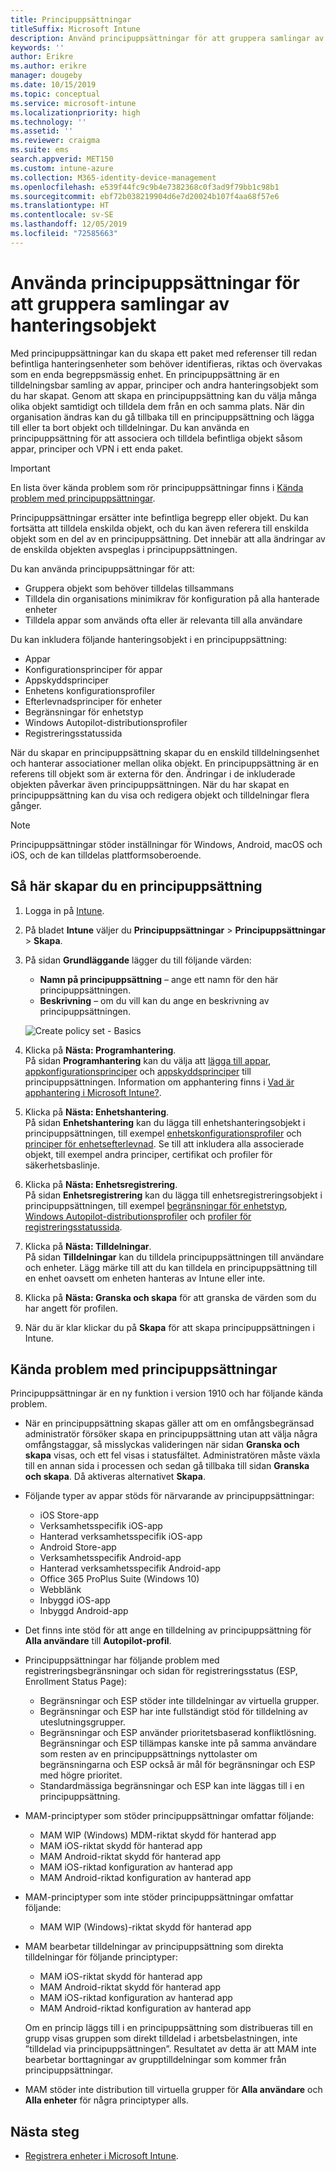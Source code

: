 ```yaml
---
title: Principuppsättningar
titleSuffix: Microsoft Intune
description: Använd principuppsättningar för att gruppera samlingar av hanteringsobjekt i Microsoft Intune.
keywords: ''
author: Erikre
ms.author: erikre
manager: dougeby
ms.date: 10/15/2019
ms.topic: conceptual
ms.service: microsoft-intune
ms.localizationpriority: high
ms.technology: ''
ms.assetid: ''
ms.reviewer: craigma
ms.suite: ems
search.appverid: MET150
ms.custom: intune-azure
ms.collection: M365-identity-device-management
ms.openlocfilehash: e539f44fc9c9b4e7382368c0f3ad9f79bb1c98b1
ms.sourcegitcommit: ebf72b038219904d6e7d20024b107f4aa68f57e6
ms.translationtype: HT
ms.contentlocale: sv-SE
ms.lasthandoff: 12/05/2019
ms.locfileid: "72585663"
---
```

# <a name="use-policy-sets-to-group-collections-of-management-objects"></a>Använda principuppsättningar för att gruppera samlingar av hanteringsobjekt

Med principuppsättningar kan du skapa ett paket med referenser till redan befintliga hanteringsenheter som behöver identifieras, riktas och övervakas som en enda begreppsmässig enhet. En principuppsättning är en tilldelningsbar samling av appar, principer och andra hanteringsobjekt som du har skapat. Genom att skapa en principuppsättning kan du välja många olika objekt samtidigt och tilldela dem från en och samma plats. När din organisation ändras kan du gå tillbaka till en principuppsättning och lägga till eller ta bort objekt och tilldelningar. Du kan använda en principuppsättning för att associera och tilldela befintliga objekt såsom appar, principer och VPN i ett enda paket. 

> [!IMPORTANT]
> En lista över kända problem som rör principuppsättningar finns i [Kända problem med principuppsättningar](~/fundamentals/policy-sets.md#policy-sets-known-issues).

Principuppsättningar ersätter inte befintliga begrepp eller objekt. Du kan fortsätta att tilldela enskilda objekt, och du kan även referera till enskilda objekt som en del av en principuppsättning. Det innebär att alla ändringar av de enskilda objekten avspeglas i principuppsättningen. 

Du kan använda principuppsättningar för att:

- Gruppera objekt som behöver tilldelas tillsammans
- Tilldela din organisations minimikrav för konfiguration på alla hanterade enheter
- Tilldela appar som används ofta eller är relevanta till alla användare

Du kan inkludera följande hanteringsobjekt i en principuppsättning:
- Appar
- Konfigurationsprinciper för appar
- Appskyddsprinciper
- Enhetens konfigurationsprofiler
- Efterlevnadsprinciper för enheter
- Begränsningar för enhetstyp
- Windows Autopilot-distributionsprofiler
- Registreringsstatussida

När du skapar en principuppsättning skapar du en enskild tilldelningsenhet och hanterar associationer mellan olika objekt. En principuppsättning är en referens till objekt som är externa för den. Ändringar i de inkluderade objekten påverkar även principuppsättningen. När du har skapat en principuppsättning kan du visa och redigera objekt och tilldelningar flera gånger. 

> [!NOTE]
> Principuppsättningar stöder inställningar för Windows, Android, macOS och iOS, och de kan tilldelas plattformsoberoende.

## <a name="how-to-create-a-policy-set"></a>Så här skapar du en principuppsättning

1. Logga in på [Intune](https://go.microsoft.com/fwlink/?linkid=2090973).
2. På bladet **Intune** väljer du **Principuppsättningar** > **Principuppsättningar** > **Skapa**.
3. På sidan **Grundläggande** lägger du till följande värden:
    - **Namn på principuppsättning** – ange ett namn för den här principuppsättningen.
    - **Beskrivning** – om du vill kan du ange en beskrivning av principuppsättningen.
   <p>
   <img alt="Create policy set - Basics" src="~/fundamentals/media/policy-sets/policy-sets-01.png">

4. Klicka på **Nästa: Programhantering**.<br>
   På sidan **Programhantering** kan du välja att [lägga till appar](~/apps/apps-add.md), [appkonfigurationsprinciper](~/apps/app-configuration-policies-overview.md) och [appskyddsprinciper](~/apps/app-protection-policy.md) till principuppsättningen. Information om apphantering finns i [Vad är apphantering i Microsoft Intune?](~/apps/app-management.md). 
5. Klicka på **Nästa: Enhetshantering**.<br>
   På sidan **Enhetshantering** kan du lägga till enhetshanteringsobjekt i principuppsättningen, till exempel [enhetskonfigurationsprofiler](~/configuration/device-profiles.md) och [principer för enhetsefterlevnad](~/protect/device-compliance-get-started.md). Se till att inkludera alla associerade objekt, till exempel andra principer, certifikat och profiler för säkerhetsbaslinje.
6. Klicka på **Nästa: Enhetsregistrering**.<br>
   På sidan **Enhetsregistrering** kan du lägga till enhetsregistreringsobjekt i principuppsättningen, till exempel [begränsningar för enhetstyp](~/enrollment/enrollment-restrictions-set.md), [Windows Autopilot-distributionsprofiler](~/enrollment/enrollment-autopilot.md) och [profiler för registreringsstatussida](~/enrollment/windows-enrollment-status.md).
7. Klicka på **Nästa: Tilldelningar**.<br>
   På sidan **Tilldelningar** kan du tilldela principuppsättningen till användare och enheter. Lägg märke till att du kan tilldela en principuppsättning till en enhet oavsett om enheten hanteras av Intune eller inte.
8. Klicka på **Nästa: Granska och skapa** för att granska de värden som du har angett för profilen.
9. När du är klar klickar du på **Skapa** för att skapa principuppsättningen i Intune. 

## <a name="policy-sets-known-issues"></a>Kända problem med principuppsättningar

Principuppsättningar är en ny funktion i version 1910 och har följande kända problem.

- När en principuppsättning skapas gäller att om en omfångsbegränsad administratör försöker skapa en principuppsättning utan att välja några omfångstaggar, så misslyckas valideringen när sidan **Granska och skapa** visas, och ett fel visas i statusfältet. Administratören måste växla till en annan sida i processen och sedan gå tillbaka till sidan **Granska och skapa**. Då aktiveras alternativet **Skapa**.  
 
- Följande typer av appar stöds för närvarande av principuppsättningar:
    - iOS Store-app
    - Verksamhetsspecifik iOS-app
    - Hanterad verksamhetsspecifik iOS-app
    - Android Store-app
    - Verksamhetsspecifik Android-app
    - Hanterad verksamhetsspecifik Android-app
    - Office 365 ProPlus Suite (Windows 10)
    - Webblänk
    - Inbyggd iOS-app
    - Inbyggd Android-app

- Det finns inte stöd för att ange en tilldelning av principuppsättning för **Alla användare** till **Autopilot-profil**.

- Principuppsättningar har följande problem med registreringsbegränsningar och sidan för registreringsstatus (ESP, Enrollment Status Page):
    - Begränsningar och ESP stöder inte tilldelningar av virtuella grupper.
    - Begränsningar och ESP har inte fullständigt stöd för tilldelning av uteslutningsgrupper. 
    - Begränsningar och ESP använder prioritetsbaserad konfliktlösning. Begränsningar och ESP tillämpas kanske inte på samma användare som resten av en principuppsättnings nyttolaster om begränsningarna och ESP också är mål för begränsningar och ESP med högre prioritet.
    - Standardmässiga begränsningar och ESP kan inte läggas till i en principuppsättning.

- MAM-principtyper som stöder principuppsättningar omfattar följande: 
    - MAM WIP (Windows) MDM-riktat skydd för hanterad app 
    - MAM iOS-riktat skydd för hanterad app
    - MAM Android-riktat skydd för hanterad app
    - MAM iOS-riktad konfiguration av hanterad app
    - MAM Android-riktad konfiguration av hanterad app

- MAM-principtyper som inte stöder principuppsättningar omfattar följande: 
    - MAM WIP (Windows)-riktat skydd för hanterad app

- MAM bearbetar tilldelningar av principuppsättning som direkta tilldelningar för följande principtyper:
    - MAM iOS-riktat skydd för hanterad app
    - MAM Android-riktat skydd för hanterad app
    - MAM iOS-riktad konfiguration av hanterad app
    - MAM Android-riktad konfiguration av hanterad app

    Om en princip läggs till i en principuppsättning som distribueras till en grupp visas gruppen som direkt tilldelad i arbetsbelastningen, inte ”tilldelad via principuppsättningen”. Resultatet av detta är att MAM inte bearbetar borttagningar av grupptilldelningar som kommer från principuppsättningar.

- MAM stöder inte distribution till virtuella grupper för **Alla användare** och **Alla enheter** för några principtyper alls.

## <a name="next-steps"></a>Nästa steg

- [Registrera enheter i Microsoft Intune](~/enrollment/index.yml).
